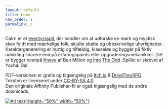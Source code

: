 ```yaml
---
layout: default
title: Home
nav_order: 1
permalink: /
---
```


Cairn er et [eventyrsspil](http://questingblog.com/adventure-game-vs-osr), der handler om at udforske en mørk og mystisk skov fyldt med mærkelige folk, skjulte skatte og ubeskrivelige uhyrligheder. Karaktergenerering er hurtig og tilfældig, klasseløs og bygger på fiktiv udvikling snarere end på erfaringspoints eller opgraderingsmekanikker. Det er bygger ovenpå [Knave](https://www.drivethrurpg.com/product/250888/Knave) af Ben Milton og [Into The Odd](https://chrismcdee.itch.io/electric-bastionland). Spillet er skrevet af Yochai Gal.

PDF-versionen er gratis og tilgængelig på [Itch.io](https://yochaigal.itch.io/cairn) & [DriveThruRPG](https://www.drivethrurpg.com/product/330809/Cairn).  
Teksten er licenseret under [CC-BY-SA 4.0](https://creativecommons.org/licenses/by-sa/4.0/).  
Den originale Affinity Publisher-fil er også tilgængelig med de andre downloads.

<p></p>

[![Alt text](/img/cairn.svg "Click to embiggen"){:height="50%" width="50%"}](/img/cairn.svg)
